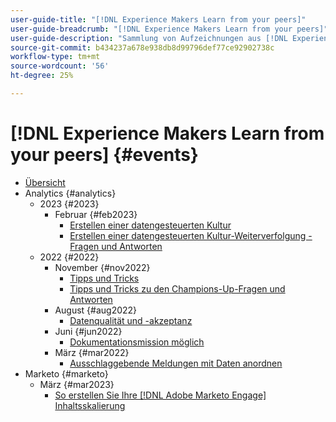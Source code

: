 ```yaml
---
user-guide-title: "[!DNL Experience Makers Learn from your peers]"
user-guide-breadcrumb: "[!DNL Experience Makers Learn from your peers]"
user-guide-description: "Sammlung von Aufzeichnungen aus [!DNL Experience Makers Learn from your peers]"
source-git-commit: b434237a678e938db8d99796def77ce92902738c
workflow-type: tm+mt
source-wordcount: '56'
ht-degree: 25%

---
```



# [!DNL Experience Makers Learn from your peers] {#events}

+ [Übersicht](./overview.md)
+ Analytics {#analytics}
   + 2023 {#2023}
      + Februar {#feb2023}
         + [Erstellen einer datengesteuerten Kultur](analytics/feb2023/data-driven-culture.md)
         + [Erstellen einer datengesteuerten Kultur-Weiterverfolgung - Fragen und Antworten](analytics/feb2023/data-driven-culture-q-and-a.md)
   + 2022 {#2022}
      + November {#nov2022}
         + [Tipps und Tricks](analytics/nov2022/tips-and-tricks.md)
         + [Tipps und Tricks zu den Champions-Up-Fragen und Antworten](analytics/nov2022/tips-and-tricks-q-and-a.md)
      + August {#aug2022}
         + [Datenqualität und -akzeptanz](analytics/aug2022/data-quality.md)
      + Juni {#jun2022}
         + [Dokumentationsmission möglich](analytics/june2022/mission-possible.md)
      + März {#mar2022}
         + [Ausschlaggebende Meldungen mit Daten anordnen](analytics/mar2022/stories-with-data.md)
+ Marketo {#marketo}
   + März {#mar2023}
      + [So erstellen Sie Ihre [!DNL Adobe Marketo Engage] Inhaltsskalierung](marketo/mar2023/templates-tokens-teamwork.md)
